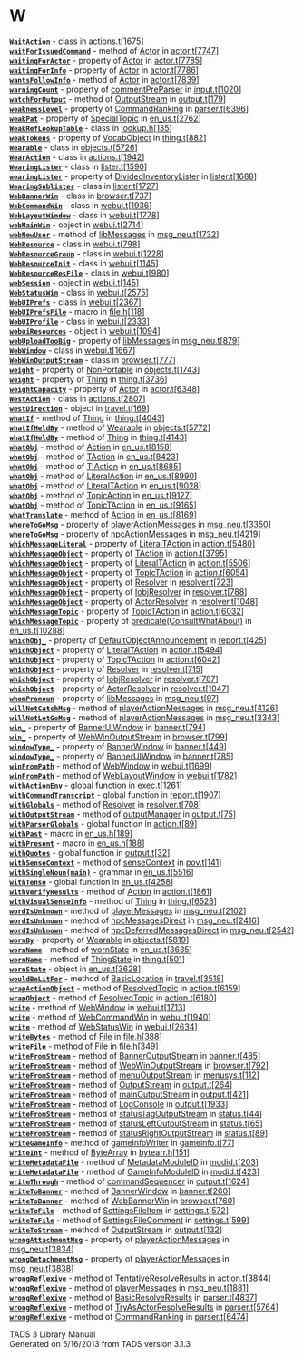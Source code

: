 ---
---
# W

[**`WaitAction`**](../object/WaitAction.html) - class in
[actions.t](../file/actions.t.html)\[[1675](../source/actions.t.html#1675)\]  
[**`waitForIssuedCommand`**](../object/Actor.html#waitForIssuedCommand) -
method of [Actor](../object/Actor.html) in
[actor.t](../file/actor.t.html)\[[7747](../source/actor.t.html#7747)\]  
[**`waitingForActor`**](../object/Actor.html#waitingForActor) - property
of [Actor](../object/Actor.html) in
[actor.t](../file/actor.t.html)\[[7785](../source/actor.t.html#7785)\]  
[**`waitingForInfo`**](../object/Actor.html#waitingForInfo) - property
of [Actor](../object/Actor.html) in
[actor.t](../file/actor.t.html)\[[7786](../source/actor.t.html#7786)\]  
[**`wantsFollowInfo`**](../object/Actor.html#wantsFollowInfo) - method
of [Actor](../object/Actor.html) in
[actor.t](../file/actor.t.html)\[[7839](../source/actor.t.html#7839)\]  
[**`warningCount`**](../object/commentPreParser.html#warningCount) -
property of [commentPreParser](../object/commentPreParser.html) in
[input.t](../file/input.t.html)\[[1020](../source/input.t.html#1020)\]  
[**`watchForOutput`**](../object/OutputStream.html#watchForOutput) -
method of [OutputStream](../object/OutputStream.html) in
[output.t](../file/output.t.html)\[[179](../source/output.t.html#179)\]  
[**`weaknessLevel`**](../object/CommandRanking.html#weaknessLevel) -
property of [CommandRanking](../object/CommandRanking.html) in
[parser.t](../file/parser.t.html)\[[6396](../source/parser.t.html#6396)\]  
[**`weakPat`**](../object/SpecialTopic.html#weakPat) - property of
[SpecialTopic](../object/SpecialTopic.html) in
[en_us.t](../file/en_us.t.html)\[[2762](../source/en_us.t.html#2762)\]  
[**`WeakRefLookupTable`**](../object/WeakRefLookupTable.html) - class in
[lookup.h](../file/lookup.h.html)\[[135](../source/lookup.h.html#135)\]  
[**`weakTokens`**](../object/VocabObject.html#weakTokens) - property of
[VocabObject](../object/VocabObject.html) in
[thing.t](../file/thing.t.html)\[[882](../source/thing.t.html#882)\]  
[**`Wearable`**](../object/Wearable.html) - class in
[objects.t](../file/objects.t.html)\[[5726](../source/objects.t.html#5726)\]  
[**`WearAction`**](../object/WearAction.html) - class in
[actions.t](../file/actions.t.html)\[[1942](../source/actions.t.html#1942)\]  
[**`WearingLister`**](../object/WearingLister.html) - class in
[lister.t](../file/lister.t.html)\[[1590](../source/lister.t.html#1590)\]  
[**`wearingLister`**](../object/DividedInventoryLister.html#wearingLister) -
property of
[DividedInventoryLister](../object/DividedInventoryLister.html) in
[lister.t](../file/lister.t.html)\[[1688](../source/lister.t.html#1688)\]  
[**`WearingSublister`**](../object/WearingSublister.html) - class in
[lister.t](../file/lister.t.html)\[[1727](../source/lister.t.html#1727)\]  
[**`WebBannerWin`**](../object/WebBannerWin.html) - class in
[browser.t](../file/browser.t.html)\[[737](../source/browser.t.html#737)\]  
[**`WebCommandWin`**](../object/WebCommandWin.html) - class in
[webui.t](../file/webui.t.html)\[[1936](../source/webui.t.html#1936)\]  
[**`WebLayoutWindow`**](../object/WebLayoutWindow.html) - class in
[webui.t](../file/webui.t.html)\[[1778](../source/webui.t.html#1778)\]  
[**`webMainWin`**](../object/webMainWin.html) - object in
[webui.t](../file/webui.t.html)\[[2714](../source/webui.t.html#2714)\]  
[**`webNewUser`**](../object/libMessages.html#webNewUser) - method of
[libMessages](../object/libMessages.html) in
[msg_neu.t](../file/msg_neu.t.html)\[[1732](../source/msg_neu.t.html#1732)\]  
[**`WebResource`**](../object/WebResource.html) - class in
[webui.t](../file/webui.t.html)\[[798](../source/webui.t.html#798)\]  
[**`WebResourceGroup`**](../object/WebResourceGroup.html) - class in
[webui.t](../file/webui.t.html)\[[1228](../source/webui.t.html#1228)\]  
[**`WebResourceInit`**](../object/WebResourceInit.html) - class in
[webui.t](../file/webui.t.html)\[[1145](../source/webui.t.html#1145)\]  
[**`WebResourceResFile`**](../object/WebResourceResFile.html) - class in
[webui.t](../file/webui.t.html)\[[980](../source/webui.t.html#980)\]  
[**`webSession`**](../object/webSession.html) - object in
[webui.t](../file/webui.t.html)\[[145](../source/webui.t.html#145)\]  
[**`WebStatusWin`**](../object/WebStatusWin.html) - class in
[webui.t](../file/webui.t.html)\[[2575](../source/webui.t.html#2575)\]  
[**`WebUIPrefs`**](../object/WebUIPrefs.html) - class in
[webui.t](../file/webui.t.html)\[[2367](../source/webui.t.html#2367)\]  
[**`WebUIPrefsFile`**](../file/file.h.html#WebUIPrefsFile) - macro in
[file.h](../file/file.h.html)\[[118](../source/file.h.html#118)\]  
[**`WebUIProfile`**](../object/WebUIProfile.html) - class in
[webui.t](../file/webui.t.html)\[[2333](../source/webui.t.html#2333)\]  
[**`webuiResources`**](../object/webuiResources.html) - object in
[webui.t](../file/webui.t.html)\[[1094](../source/webui.t.html#1094)\]  
[**`webUploadTooBig`**](../object/libMessages.html#webUploadTooBig) -
property of [libMessages](../object/libMessages.html) in
[msg_neu.t](../file/msg_neu.t.html)\[[879](../source/msg_neu.t.html#879)\]  
[**`WebWindow`**](../object/WebWindow.html) - class in
[webui.t](../file/webui.t.html)\[[1667](../source/webui.t.html#1667)\]  
[**`WebWinOutputStream`**](../object/WebWinOutputStream.html) - class in
[browser.t](../file/browser.t.html)\[[777](../source/browser.t.html#777)\]  
[**`weight`**](../object/NonPortable.html#weight) - property of
[NonPortable](../object/NonPortable.html) in
[objects.t](../file/objects.t.html)\[[1743](../source/objects.t.html#1743)\]  
[**`weight`**](../object/Thing.html#weight) - property of
[Thing](../object/Thing.html) in
[thing.t](../file/thing.t.html)\[[3736](../source/thing.t.html#3736)\]  
[**`weightCapacity`**](../object/Actor.html#weightCapacity) - property
of [Actor](../object/Actor.html) in
[actor.t](../file/actor.t.html)\[[6348](../source/actor.t.html#6348)\]  
[**`WestAction`**](../object/WestAction.html) - class in
[actions.t](../file/actions.t.html)\[[2807](../source/actions.t.html#2807)\]  
[**`westDirection`**](../object/westDirection.html) - object in
[travel.t](../file/travel.t.html)\[[169](../source/travel.t.html#169)\]  
[**`whatIf`**](../object/Thing.html#whatIf) - method of
[Thing](../object/Thing.html) in
[thing.t](../file/thing.t.html)\[[4043](../source/thing.t.html#4043)\]  
[**`whatIfHeldBy`**](../object/Wearable.html#whatIfHeldBy) - method of
[Wearable](../object/Wearable.html) in
[objects.t](../file/objects.t.html)\[[5772](../source/objects.t.html#5772)\]  
[**`whatIfHeldBy`**](../object/Thing.html#whatIfHeldBy) - method of
[Thing](../object/Thing.html) in
[thing.t](../file/thing.t.html)\[[4143](../source/thing.t.html#4143)\]  
[**`whatObj`**](../object/Action.html#whatObj) - method of
[Action](../object/Action.html) in
[en_us.t](../file/en_us.t.html)\[[8158](../source/en_us.t.html#8158)\]  
[**`whatObj`**](../object/TAction.html#whatObj) - method of
[TAction](../object/TAction.html) in
[en_us.t](../file/en_us.t.html)\[[8423](../source/en_us.t.html#8423)\]  
[**`whatObj`**](../object/TIAction.html#whatObj) - method of
[TIAction](../object/TIAction.html) in
[en_us.t](../file/en_us.t.html)\[[8685](../source/en_us.t.html#8685)\]  
[**`whatObj`**](../object/LiteralAction.html#whatObj) - method of
[LiteralAction](../object/LiteralAction.html) in
[en_us.t](../file/en_us.t.html)\[[8990](../source/en_us.t.html#8990)\]  
[**`whatObj`**](../object/LiteralTAction.html#whatObj) - method of
[LiteralTAction](../object/LiteralTAction.html) in
[en_us.t](../file/en_us.t.html)\[[9028](../source/en_us.t.html#9028)\]  
[**`whatObj`**](../object/TopicAction.html#whatObj) - method of
[TopicAction](../object/TopicAction.html) in
[en_us.t](../file/en_us.t.html)\[[9127](../source/en_us.t.html#9127)\]  
[**`whatObj`**](../object/TopicTAction.html#whatObj) - method of
[TopicTAction](../object/TopicTAction.html) in
[en_us.t](../file/en_us.t.html)\[[9165](../source/en_us.t.html#9165)\]  
[**`whatTranslate`**](../object/Action.html#whatTranslate) - method of
[Action](../object/Action.html) in
[en_us.t](../file/en_us.t.html)\[[8169](../source/en_us.t.html#8169)\]  
[**`whereToGoMsg`**](../object/playerActionMessages.html#whereToGoMsg) -
property of [playerActionMessages](../object/playerActionMessages.html)
in
[msg_neu.t](../file/msg_neu.t.html)\[[3350](../source/msg_neu.t.html#3350)\]  
[**`whereToGoMsg`**](../object/npcActionMessages.html#whereToGoMsg) -
property of [npcActionMessages](../object/npcActionMessages.html) in
[msg_neu.t](../file/msg_neu.t.html)\[[4219](../source/msg_neu.t.html#4219)\]  
[**`whichMessageLiteral`**](../object/LiteralTAction.html#whichMessageLiteral) -
property of [LiteralTAction](../object/LiteralTAction.html) in
[action.t](../file/action.t.html)\[[5480](../source/action.t.html#5480)\]  
[**`whichMessageObject`**](../object/TAction.html#whichMessageObject) -
property of [TAction](../object/TAction.html) in
[action.t](../file/action.t.html)\[[3795](../source/action.t.html#3795)\]  
[**`whichMessageObject`**](../object/LiteralTAction.html#whichMessageObject) -
property of [LiteralTAction](../object/LiteralTAction.html) in
[action.t](../file/action.t.html)\[[5506](../source/action.t.html#5506)\]  
[**`whichMessageObject`**](../object/TopicTAction.html#whichMessageObject) -
property of [TopicTAction](../object/TopicTAction.html) in
[action.t](../file/action.t.html)\[[6054](../source/action.t.html#6054)\]  
[**`whichMessageObject`**](../object/Resolver.html#whichMessageObject) -
property of [Resolver](../object/Resolver.html) in
[resolver.t](../file/resolver.t.html)\[[723](../source/resolver.t.html#723)\]  
[**`whichMessageObject`**](../object/IobjResolver.html#whichMessageObject) -
property of [IobjResolver](../object/IobjResolver.html) in
[resolver.t](../file/resolver.t.html)\[[788](../source/resolver.t.html#788)\]  
[**`whichMessageObject`**](../object/ActorResolver.html#whichMessageObject) -
property of [ActorResolver](../object/ActorResolver.html) in
[resolver.t](../file/resolver.t.html)\[[1048](../source/resolver.t.html#1048)\]  
[**`whichMessageTopic`**](../object/TopicTAction.html#whichMessageTopic) -
property of [TopicTAction](../object/TopicTAction.html) in
[action.t](../file/action.t.html)\[[6032](../source/action.t.html#6032)\]  
[**`whichMessageTopic`**](../object/predicate(ConsultWhatAbout).html#whichMessageTopic) -
property of
[predicate(ConsultWhatAbout)](../object/predicate(ConsultWhatAbout).html)
in
[en_us.t](../file/en_us.t.html)\[[10288](../source/en_us.t.html#10288)\]  
[**`whichObj_`**](../object/DefaultObjectAnnouncement.html#whichObj_) -
property of
[DefaultObjectAnnouncement](../object/DefaultObjectAnnouncement.html) in
[report.t](../file/report.t.html)\[[425](../source/report.t.html#425)\]  
[**`whichObject`**](../object/LiteralTAction.html#whichObject) -
property of [LiteralTAction](../object/LiteralTAction.html) in
[action.t](../file/action.t.html)\[[5494](../source/action.t.html#5494)\]  
[**`whichObject`**](../object/TopicTAction.html#whichObject) - property
of [TopicTAction](../object/TopicTAction.html) in
[action.t](../file/action.t.html)\[[6042](../source/action.t.html#6042)\]  
[**`whichObject`**](../object/Resolver.html#whichObject) - property of
[Resolver](../object/Resolver.html) in
[resolver.t](../file/resolver.t.html)\[[715](../source/resolver.t.html#715)\]  
[**`whichObject`**](../object/IobjResolver.html#whichObject) - property
of [IobjResolver](../object/IobjResolver.html) in
[resolver.t](../file/resolver.t.html)\[[787](../source/resolver.t.html#787)\]  
[**`whichObject`**](../object/ActorResolver.html#whichObject) - property
of [ActorResolver](../object/ActorResolver.html) in
[resolver.t](../file/resolver.t.html)\[[1047](../source/resolver.t.html#1047)\]  
[**`whomPronoun`**](../object/libMessages.html#whomPronoun) - property
of [libMessages](../object/libMessages.html) in
[msg_neu.t](../file/msg_neu.t.html)\[[97](../source/msg_neu.t.html#97)\]  
[**`willNotCatchMsg`**](../object/playerActionMessages.html#willNotCatchMsg) -
method of [playerActionMessages](../object/playerActionMessages.html) in
[msg_neu.t](../file/msg_neu.t.html)\[[4126](../source/msg_neu.t.html#4126)\]  
[**`willNotLetGoMsg`**](../object/playerActionMessages.html#willNotLetGoMsg) -
method of [playerActionMessages](../object/playerActionMessages.html) in
[msg_neu.t](../file/msg_neu.t.html)\[[3343](../source/msg_neu.t.html#3343)\]  
[**`win_`**](../object/BannerUIWindow.html#win_) - property of
[BannerUIWindow](../object/BannerUIWindow.html) in
[banner.t](../file/banner.t.html)\[[794](../source/banner.t.html#794)\]  
[**`win_`**](../object/WebWinOutputStream.html#win_) - property of
[WebWinOutputStream](../object/WebWinOutputStream.html) in
[browser.t](../file/browser.t.html)\[[799](../source/browser.t.html#799)\]  
[**`windowType_`**](../object/BannerWindow.html#windowType_) - property
of [BannerWindow](../object/BannerWindow.html) in
[banner.t](../file/banner.t.html)\[[449](../source/banner.t.html#449)\]  
[**`windowType_`**](../object/BannerUIWindow.html#windowType_) -
property of [BannerUIWindow](../object/BannerUIWindow.html) in
[banner.t](../file/banner.t.html)\[[785](../source/banner.t.html#785)\]  
[**`winFromPath`**](../object/WebWindow.html#winFromPath) - method of
[WebWindow](../object/WebWindow.html) in
[webui.t](../file/webui.t.html)\[[1699](../source/webui.t.html#1699)\]  
[**`winFromPath`**](../object/WebLayoutWindow.html#winFromPath) - method
of [WebLayoutWindow](../object/WebLayoutWindow.html) in
[webui.t](../file/webui.t.html)\[[1782](../source/webui.t.html#1782)\]  
[**`withActionEnv`**](../file/exec.t.html#withActionEnv) - global
function in
[exec.t](../file/exec.t.html)\[[1261](../source/exec.t.html#1261)\]  
[**`withCommandTranscript`**](../file/report.t.html#withCommandTranscript) -
global function in
[report.t](../file/report.t.html)\[[1907](../source/report.t.html#1907)\]  
[**`withGlobals`**](../object/Resolver.html#withGlobals) - method of
[Resolver](../object/Resolver.html) in
[resolver.t](../file/resolver.t.html)\[[708](../source/resolver.t.html#708)\]  
[**`withOutputStream`**](../object/outputManager.html#withOutputStream) -
method of [outputManager](../object/outputManager.html) in
[output.t](../file/output.t.html)\[[75](../source/output.t.html#75)\]  
[**`withParserGlobals`**](../file/action.t.html#withParserGlobals) -
global function in
[action.t](../file/action.t.html)\[[89](../source/action.t.html#89)\]  
[**`withPast`**](../file/en_us.h.html#withPast) - macro in
[en_us.h](../file/en_us.h.html)\[[189](../source/en_us.h.html#189)\]  
[**`withPresent`**](../file/en_us.h.html#withPresent) - macro in
[en_us.h](../file/en_us.h.html)\[[188](../source/en_us.h.html#188)\]  
[**`withQuotes`**](../file/output.t.html#withQuotes) - global function
in
[output.t](../file/output.t.html)\[[32](../source/output.t.html#32)\]  
[**`withSenseContext`**](../object/senseContext.html#withSenseContext) -
method of [senseContext](../object/senseContext.html) in
[pov.t](../file/pov.t.html)\[[141](../source/pov.t.html#141)\]  
[**`withSingleNoun(main)`**](../object/withSingleNoun(main).html) -
grammar in
[en_us.t](../file/en_us.t.html)\[[5516](../source/en_us.t.html#5516)\]  
[**`withTense`**](../file/en_us.t.html#withTense) - global function in
[en_us.t](../file/en_us.t.html)\[[4258](../source/en_us.t.html#4258)\]  
[**`withVerifyResults`**](../object/Action.html#withVerifyResults) -
method of [Action](../object/Action.html) in
[action.t](../file/action.t.html)\[[1861](../source/action.t.html#1861)\]  
[**`withVisualSenseInfo`**](../object/Thing.html#withVisualSenseInfo) -
method of [Thing](../object/Thing.html) in
[thing.t](../file/thing.t.html)\[[6528](../source/thing.t.html#6528)\]  
[**`wordIsUnknown`**](../object/playerMessages.html#wordIsUnknown) -
method of [playerMessages](../object/playerMessages.html) in
[msg_neu.t](../file/msg_neu.t.html)\[[2102](../source/msg_neu.t.html#2102)\]  
[**`wordIsUnknown`**](../object/npcMessagesDirect.html#wordIsUnknown) -
method of [npcMessagesDirect](../object/npcMessagesDirect.html) in
[msg_neu.t](../file/msg_neu.t.html)\[[2416](../source/msg_neu.t.html#2416)\]  
[**`wordIsUnknown`**](../object/npcDeferredMessagesDirect.html#wordIsUnknown) -
method of
[npcDeferredMessagesDirect](../object/npcDeferredMessagesDirect.html) in
[msg_neu.t](../file/msg_neu.t.html)\[[2542](../source/msg_neu.t.html#2542)\]  
[**`wornBy`**](../object/Wearable.html#wornBy) - property of
[Wearable](../object/Wearable.html) in
[objects.t](../file/objects.t.html)\[[5819](../source/objects.t.html#5819)\]  
[**`wornName`**](../object/wornState.html#wornName) - method of
[wornState](../object/wornState.html) in
[en_us.t](../file/en_us.t.html)\[[3635](../source/en_us.t.html#3635)\]  
[**`wornName`**](../object/ThingState.html#wornName) - method of
[ThingState](../object/ThingState.html) in
[thing.t](../file/thing.t.html)\[[501](../source/thing.t.html#501)\]  
[**`wornState`**](../object/wornState.html) - object in
[en_us.t](../file/en_us.t.html)\[[3628](../source/en_us.t.html#3628)\]  
[**`wouldBeLitFor`**](../object/BasicLocation.html#wouldBeLitFor) -
method of [BasicLocation](../object/BasicLocation.html) in
[travel.t](../file/travel.t.html)\[[3518](../source/travel.t.html#3518)\]  
[**`wrapActionObject`**](../object/ResolvedTopic.html#wrapActionObject) -
method of [ResolvedTopic](../object/ResolvedTopic.html) in
[action.t](../file/action.t.html)\[[6159](../source/action.t.html#6159)\]  
[**`wrapObject`**](../object/ResolvedTopic.html#wrapObject) - method of
[ResolvedTopic](../object/ResolvedTopic.html) in
[action.t](../file/action.t.html)\[[6180](../source/action.t.html#6180)\]  
[**`write`**](../object/WebWindow.html#write) - method of
[WebWindow](../object/WebWindow.html) in
[webui.t](../file/webui.t.html)\[[1713](../source/webui.t.html#1713)\]  
[**`write`**](../object/WebCommandWin.html#write) - method of
[WebCommandWin](../object/WebCommandWin.html) in
[webui.t](../file/webui.t.html)\[[1940](../source/webui.t.html#1940)\]  
[**`write`**](../object/WebStatusWin.html#write) - method of
[WebStatusWin](../object/WebStatusWin.html) in
[webui.t](../file/webui.t.html)\[[2634](../source/webui.t.html#2634)\]  
[**`writeBytes`**](../object/File.html#writeBytes) - method of
[File](../object/File.html) in
[file.h](../file/file.h.html)\[[388](../source/file.h.html#388)\]  
[**`writeFile`**](../object/File.html#writeFile) - method of
[File](../object/File.html) in
[file.h](../file/file.h.html)\[[349](../source/file.h.html#349)\]  
[**`writeFromStream`**](../object/BannerOutputStream.html#writeFromStream) -
method of [BannerOutputStream](../object/BannerOutputStream.html) in
[banner.t](../file/banner.t.html)\[[485](../source/banner.t.html#485)\]  
[**`writeFromStream`**](../object/WebWinOutputStream.html#writeFromStream) -
method of [WebWinOutputStream](../object/WebWinOutputStream.html) in
[browser.t](../file/browser.t.html)\[[792](../source/browser.t.html#792)\]  
[**`writeFromStream`**](../object/menuOutputStream.html#writeFromStream) -
method of [menuOutputStream](../object/menuOutputStream.html) in
[menusys.t](../file/menusys.t.html)\[[112](../source/menusys.t.html#112)\]  
[**`writeFromStream`**](../object/OutputStream.html#writeFromStream) -
method of [OutputStream](../object/OutputStream.html) in
[output.t](../file/output.t.html)\[[264](../source/output.t.html#264)\]  
[**`writeFromStream`**](../object/mainOutputStream.html#writeFromStream) -
method of [mainOutputStream](../object/mainOutputStream.html) in
[output.t](../file/output.t.html)\[[421](../source/output.t.html#421)\]  
[**`writeFromStream`**](../object/LogConsole.html#writeFromStream) -
method of [LogConsole](../object/LogConsole.html) in
[output.t](../file/output.t.html)\[[1933](../source/output.t.html#1933)\]  
[**`writeFromStream`**](../object/statusTagOutputStream.html#writeFromStream) -
method of [statusTagOutputStream](../object/statusTagOutputStream.html)
in
[status.t](../file/status.t.html)\[[44](../source/status.t.html#44)\]  
[**`writeFromStream`**](../object/statusLeftOutputStream.html#writeFromStream) -
method of
[statusLeftOutputStream](../object/statusLeftOutputStream.html) in
[status.t](../file/status.t.html)\[[65](../source/status.t.html#65)\]  
[**`writeFromStream`**](../object/statusRightOutputStream.html#writeFromStream) -
method of
[statusRightOutputStream](../object/statusRightOutputStream.html) in
[status.t](../file/status.t.html)\[[89](../source/status.t.html#89)\]  
[**`writeGameInfo`**](../object/gameInfoWriter.html#writeGameInfo) -
method of [gameInfoWriter](../object/gameInfoWriter.html) in
[gameinfo.t](../file/gameinfo.t.html)\[[77](../source/gameinfo.t.html#77)\]  
[**`writeInt`**](../object/ByteArray.html#writeInt) - method of
[ByteArray](../object/ByteArray.html) in
[bytearr.h](../file/bytearr.h.html)\[[151](../source/bytearr.h.html#151)\]  
[**`writeMetadataFile`**](../object/MetadataModuleID.html#writeMetadataFile) -
method of [MetadataModuleID](../object/MetadataModuleID.html) in
[modid.t](../file/modid.t.html)\[[203](../source/modid.t.html#203)\]  
[**`writeMetadataFile`**](../object/GameInfoModuleID.html#writeMetadataFile) -
method of [GameInfoModuleID](../object/GameInfoModuleID.html) in
[modid.t](../file/modid.t.html)\[[423](../source/modid.t.html#423)\]  
[**`writeThrough`**](../object/commandSequencer.html#writeThrough) -
method of [commandSequencer](../object/commandSequencer.html) in
[output.t](../file/output.t.html)\[[1624](../source/output.t.html#1624)\]  
[**`writeToBanner`**](../object/BannerWindow.html#writeToBanner) -
method of [BannerWindow](../object/BannerWindow.html) in
[banner.t](../file/banner.t.html)\[[260](../source/banner.t.html#260)\]  
[**`writeToBanner`**](../object/WebBannerWin.html#writeToBanner) -
method of [WebBannerWin](../object/WebBannerWin.html) in
[browser.t](../file/browser.t.html)\[[760](../source/browser.t.html#760)\]  
[**`writeToFile`**](../object/SettingsFileItem.html#writeToFile) -
method of [SettingsFileItem](../object/SettingsFileItem.html) in
[settings.t](../file/settings.t.html)\[[572](../source/settings.t.html#572)\]  
[**`writeToFile`**](../object/SettingsFileComment.html#writeToFile) -
method of [SettingsFileComment](../object/SettingsFileComment.html) in
[settings.t](../file/settings.t.html)\[[599](../source/settings.t.html#599)\]  
[**`writeToStream`**](../object/OutputStream.html#writeToStream) -
method of [OutputStream](../object/OutputStream.html) in
[output.t](../file/output.t.html)\[[132](../source/output.t.html#132)\]  
[**`wrongAttachmentMsg`**](../object/playerActionMessages.html#wrongAttachmentMsg) -
property of [playerActionMessages](../object/playerActionMessages.html)
in
[msg_neu.t](../file/msg_neu.t.html)\[[3834](../source/msg_neu.t.html#3834)\]  
[**`wrongDetachmentMsg`**](../object/playerActionMessages.html#wrongDetachmentMsg) -
property of [playerActionMessages](../object/playerActionMessages.html)
in
[msg_neu.t](../file/msg_neu.t.html)\[[3838](../source/msg_neu.t.html#3838)\]  
[**`wrongReflexive`**](../object/TentativeResolveResults.html#wrongReflexive) -
method of
[TentativeResolveResults](../object/TentativeResolveResults.html) in
[action.t](../file/action.t.html)\[[3844](../source/action.t.html#3844)\]  
[**`wrongReflexive`**](../object/playerMessages.html#wrongReflexive) -
method of [playerMessages](../object/playerMessages.html) in
[msg_neu.t](../file/msg_neu.t.html)\[[1881](../source/msg_neu.t.html#1881)\]  
[**`wrongReflexive`**](../object/BasicResolveResults.html#wrongReflexive) -
method of [BasicResolveResults](../object/BasicResolveResults.html) in
[parser.t](../file/parser.t.html)\[[4837](../source/parser.t.html#4837)\]  
[**`wrongReflexive`**](../object/TryAsActorResolveResults.html#wrongReflexive) -
method of
[TryAsActorResolveResults](../object/TryAsActorResolveResults.html) in
[parser.t](../file/parser.t.html)\[[5764](../source/parser.t.html#5764)\]  
[**`wrongReflexive`**](../object/CommandRanking.html#wrongReflexive) -
method of [CommandRanking](../object/CommandRanking.html) in
[parser.t](../file/parser.t.html)\[[6474](../source/parser.t.html#6474)\]  

<div class="ftr">

TADS 3 Library Manual  
Generated on 5/16/2013 from TADS version 3.1.3

</div>
